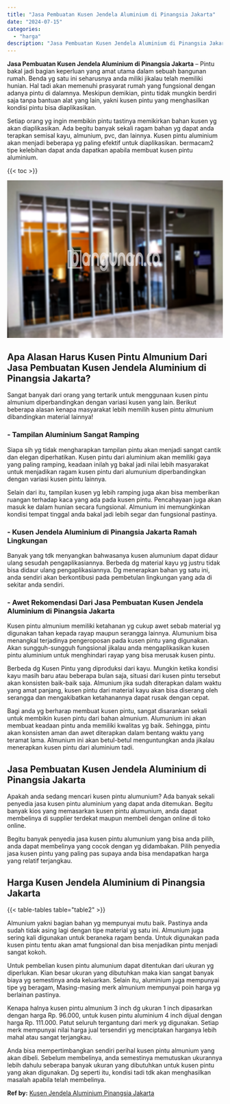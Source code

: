 ```yaml
---
title: "Jasa Pembuatan Kusen Jendela Aluminium di Pinangsia Jakarta"
date: "2024-07-15"
categories: 
  - "harga"
description: "Jasa Pembuatan Kusen Jendela Aluminium di Pinangsia Jakarta. Anda bisa mempertimbangkan sendiri perihal kusen pintu almunium yang akan dibeli. Sebelum membel..."
---
```


**Jasa Pembuatan Kusen Jendela Aluminium di Pinangsia Jakarta** – Pintu bakal jadi bagian keperluan yang amat utama dalam sebuah bangunan rumah. Benda yg satu ini seharusnya anda miliki jikalau telah memiliki hunian. Hal tadi akan memenuhi prasyarat rumah yang fungsional dengan adanya pintu di dalamnya. Meskipun demikian, pintu tidak mungkin berdiri saja tanpa bantuan alat yang lain, yakni kusen pintu yang menghasilkan kondisi pintu bisa diaplikasikan.

Setiap orang yg ingin membikin pintu tastinya memikirkan bahan kusen yg akan diaplikasikan. Ada begitu banyak sekali ragam bahan yg dapat anda terapkan semisal kayu, almunium, pvc, dan lainnya. Kusen pintu aluminium akan menjadi beberapa yg paling efektif untuk diaplikasikan. bermacam2 tipe kelebihan dapat anda dapatkan apabila membuat kusen pintu aluminium.

{{< toc >}}

![Jasa Pembuatan Kusen Jendela Aluminium di Pinangsia Jakarta](/images/harga-kusen-jendela-alumunium-47.png)

## Apa Alasan Harus Kusen Pintu Almunium Dari Jasa Pembuatan Kusen Jendela Aluminium di Pinangsia Jakarta?

Sangat banyak dari orang yang tertarik untuk menggunaan kusen pintu almunium diperbandingkan dengan variasi kusen yang lain. Berikut beberapa alasan kenapa masyarakat lebih memilih kusen pintu almunium dibandingkan material lainnya!

### \- Tampilan Aluminium Sangat Ramping

Siapa sih yg tidak mengharapkan tampilan pintu akan menjadi sangat cantik dan elegan diperhatikan. Kusen pintu dari aluminium akan memiliki gaya yang paling ramping, keadaan inilah yg bakal jadi nilai lebih masyarakat untuk menjadikan ragam kusen pintu dari alumunium diperbandingkan dengan variasi kusen pintu lainnya.

Selain dari itu, tampilan kusen yg lebih ramping juga akan bisa memberikan ruangan terhadap kaca yang ada pada kusen pintu. Pencahayaan juga akan masuk ke dalam hunian secara fungsional. Almunium ini memungkinkan kondisi tempat tinggal anda bakal jadi lebih segar dan fungsional pastinya.

### \- Kusen Jendela Aluminium di Pinangsia Jakarta Ramah Lingkungan

Banyak yang tdk menyangkan bahwasanya kusen alumunium dapat didaur ulang sesudah pengaplikasiannya. Berbeda dg material kayu yg justru tidak bisa didaur ulang pengaplikasiannya. Dg menerapkan bahan yg satu ini, anda sendiri akan berkontibusi pada pembetulan lingkungan yang ada di sekitar anda sendiri.

### \- Awet Rekomendasi Dari Jasa Pembuatan Kusen Jendela Aluminium di Pinangsia Jakarta

Kusen pintu almunium memiliki ketahanan yg cukup awet sebab material yg digunakan tahan kepada rayap maupun serangga lainnya. Alumunium bisa menangkal terjadinya pengeroposan pada kusen pintu yang digunakan. Akan sungguh-sungguh fungsional jikalau anda mengaplikasikan kusen pintu aluminium untuk menghindari rayap yang bisa merusak kusen pintu.

Berbeda dg Kusen Pintu yang diproduksi dari kayu. Mungkin ketika kondisi kayu masih baru atau beberapa bulan saja, situasi dari kusen pintu tersebut akan konsisten baik-baik saja. Almunium jika sudah diterapkan dalam waktu yang amat panjang, kusen pintu dari material kayu akan bisa diserang oleh serangga dan mengakibatkan ketahanannya dapat rusak dengan cepat.

Bagi anda yg berharap membuat kusen pintu, sangat disarankan sekali untuk membikin kusen pintu dari bahan almunium. Alumunium ini akan membuat keadaan pintu anda memiliki kwalitas yg baik. Sehingga, pintu akan konsisten aman dan awet diterapkan dalam bentang waktu yang teramat lama. Almunium ini akan betul-betul menguntungkan anda jikalau menerapkan kusen pintu dari aluminium tadi.

## Jasa Pembuatan Kusen Jendela Aluminium di Pinangsia Jakarta

Apakah anda sedang mencari kusen pintu alumunium? Ada banyak sekali penyedia jasa kusen pintu aluminium yang dapat anda ditemukan. Begitu banyak kios yang memasarkan kusen pintu alumunium, anda dapat membelinya di supplier terdekat maupun membeli dengan online di toko online.

Begitu banyak penyedia jasa kusen pintu alumunium yang bisa anda pilih, anda dapat membelinya yang cocok dengan yg didambakan. Pilih penyedia jasa kusen pintu yang paling pas supaya anda bisa mendapatkan harga yang relatif terjangkau.

## Harga Kusen Jendela Aluminium di Pinangsia Jakarta

{{< table-tables table="table2" >}}

Almunium yakni bagian bahan yg mempunyai mutu baik. Pastinya anda sudah tidak asing lagi dengan tipe material yg satu ini. Almunium juga sering kali digunakan untuk beraneka ragam benda. Untuk digunakan pada kusen pintu tentu akan amat fungsional dan bisa menjadikan pintu menjadi sangat kokoh.

Untuk pembelian kusen pintu alumunium dapat ditentukan dari ukuran yg diperlukan. Kian besar ukuran yang dibutuhkan maka kian sangat banyak biaya yg semestinya anda keluarkan. Selain itu, aluminium juga mempunyai tipe yg beragam, Masing-masing merk almunium mempunyai poin harga yg berlainan pastinya.

Kenapa halnya kusen pintu almunium 3 inch dg ukuran 1 inch dipasarkan dengan harga Rp. 96.000, untuk kusen pintu aluminium 4 inch dijual dengan harga Rp. 111.000. Patut seluruh tergantung dari merk yg digunakan. Setiap merk mempunyai nilai harga jual tersendiri yg menciptakan harganya lebih mahal atau sangat terjangkau.

Anda bisa mempertimbangkan sendiri perihal kusen pintu almunium yang akan dibeli. Sebelum membelinya, anda semestinya memutuskan ukurannya lebih dahulu seberapa banyak ukuran yang dibutuhkan untuk kusen pintu yang akan digunakan. Dg seperti itu, kondisi tadi tdk akan menghasilkan masalah apabila telah membelinya.

**Ref by:** [Kusen Jendela Aluminium Pinangsia Jakarta](https://id.wikipedia.org/wiki/Kusen)
